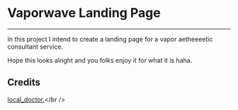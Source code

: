 # Vaporwave Landing Page
------------------------

In this project I intend to create a landing page for a vapor aetheeeetic consultant service.<br />

Hope this looks alright and you folks enjoy it for what it is haha.

## Credits

<a href="https://www.shutterstock.com/image-vector/cyberpunk-vaporwave-style-art-collage-hands-1772265800?utm_source=sstkblog&utm_medium=cta&utm_campaign=blog-cta&utm_content=collections">local_doctor.</a></br />

